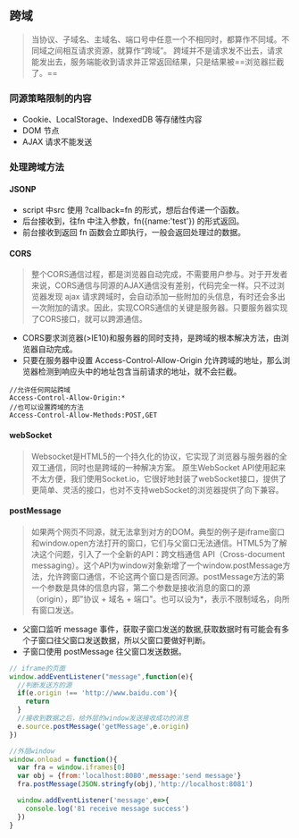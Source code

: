 ## 跨域
> 当协议、子域名、主域名、端口号中任意一个不相同时，都算作不同域。不同域之间相互请求资源，就算作“跨域”。
跨域并不是请求发不出去，请求能发出去，服务端能收到请求并正常返回结果，只是结果被==浏览器拦截了。==

### 同源策略限制的内容
- Cookie、LocalStorage、IndexedDB 等存储性内容
- DOM 节点
- AJAX 请求不能发送

### 处理跨域方法
#### JSONP
- script 中src 使用 ?callback=fn 的形式，想后台传递一个函数。
- 后台接收到，往fn 中注入参数，fn({name:'test'}) 的形式返回。
- 前台接收到返回 fn 函数会立即执行，一般会返回处理过的数据。

#### CORS
> 整个CORS通信过程，都是浏览器自动完成，不需要用户参与。对于开发者来说，CORS通信与同源的AJAX通信没有差别，代码完全一样。只不过浏览器发现 ajax 请求跨域时，会自动添加一些附加的头信息，有时还会多出一次附加的请求。因此，实现CORS通信的关键是服务器。只要服务器实现了CORS接口，就可以跨源通信。
- CORS要求浏览器(>IE10)和服务器的同时支持，是跨域的根本解决方法，由浏览器自动完成。
- 只要在服务器中设置 Access-Control-Allow-Origin 允许跨域的地址，那么浏览器检测到响应头中的地址包含当前请求的地址，就不会拦截。
```
//允许任何网站跨域
Access-Control-Allow-Origin:*
//也可以设置跨域的方法
Access-Control-Allow-Methods:POST,GET
```

#### webSocket
> Websocket是HTML5的一个持久化的协议，它实现了浏览器与服务器的全双工通信，同时也是跨域的一种解决方案。
原生WebSocket API使用起来不太方便，我们使用Socket.io，它很好地封装了webSocket接口，提供了更简单、灵活的接口，也对不支持webSocket的浏览器提供了向下兼容。

#### postMessage
>如果两个网页不同源，就无法拿到对方的DOM。典型的例子是iframe窗口和window.open方法打开的窗口，它们与父窗口无法通信。HTML5为了解决这个问题，引入了一个全新的API：跨文档通信 API（Cross-document messaging）。这个API为window对象新增了一个window.postMessage方法，允许跨窗口通信，不论这两个窗口是否同源。postMessage方法的第一个参数是具体的信息内容，第二个参数是接收消息的窗口的源（origin），即"协议 + 域名 + 端口"。也可以设为*，表示不限制域名，向所有窗口发送。
- 父窗口监听 message 事件，获取子窗口发送的数据,获取数据时有可能会有多个子窗口往父窗口发送数据，所以父窗口要做好判断。
- 子窗口使用 postMessage 往父窗口发送数据。
```js
// iframe的页面
window.addEventListener("message",function(e){
  //判断发送方的源
  if(e.origin !== 'http://www.baidu.com'){
    return
  }
  //接收到数据之后，给外层的window发送接收成功的消息
  e.source.postMessage('getMessage',e.origin)
})
```
```js
//外层window
window.onload = function(){
  var fra = window.iframes[0]
  var obj = {from:'localhost:8080',message:'send message'}
  fra.postMessage(JSON.stringfy(obj),'http://localhost:8081')

  window.addEventListener('message',e=>{
    console.log('81 receive message success')
  })
}
